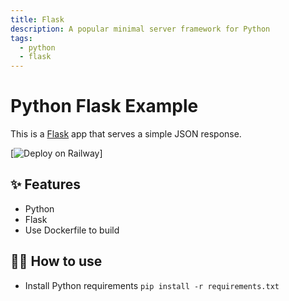 ```yaml
---
title: Flask
description: A popular minimal server framework for Python
tags:
  - python
  - flask
---
```


# Python Flask Example

This is a [Flask](https://flask.palletsprojects.com/en/1.1.x/) app that serves a simple JSON response.

[![Deploy on Railway](https://railway.app/button.svg)]

## ✨ Features

- Python
- Flask
- Use Dockerfile to build

## 💁‍♀️ How to use

- Install Python requirements `pip install -r requirements.txt`
